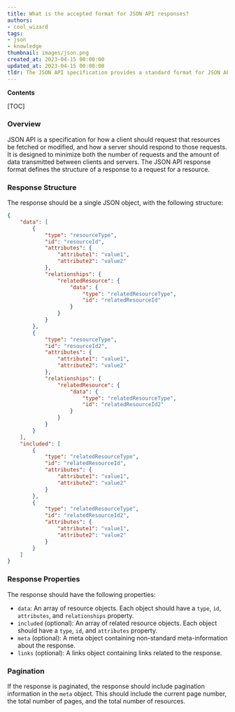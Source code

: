 ```yaml
---
title: What is the accepted format for JSON API responses?
authors:
- cool_wizard
tags:
- json
- knowledge
thumbnail: images/json.png
created_at: 2023-04-15 00:00:00
updated_at: 2023-04-15 00:00:00
tldr: The JSON API specification provides a standard format for JSON API responses.
---
```


**Contents**

[TOC]

### Overview

JSON API is a specification for how a client should request that resources be fetched or modified, and how a server should respond to those requests. It is designed to minimize both the number of requests and the amount of data transmitted between clients and servers. The JSON API response format defines the structure of a response to a request for a resource.

### Response Structure

The response should be a single JSON object, with the following structure:

```json
{
    "data": [
        {
            "type": "resourceType",
            "id": "resourceId",
            "attributes": {
                "attribute1": "value1",
                "attribute2": "value2"
            },
            "relationships": {
                "relatedResource": {
                    "data": {
                        "type": "relatedResourceType",
                        "id": "relatedResourceId"
                    }
                }
            }
        },
        {
            "type": "resourceType",
            "id": "resourceId2",
            "attributes": {
                "attribute1": "value1",
                "attribute2": "value2"
            },
            "relationships": {
                "relatedResource": {
                    "data": {
                        "type": "relatedResourceType",
                        "id": "relatedResourceId2"
                    }
                }
            }
        }
    ],
    "included": [
        {
            "type": "relatedResourceType",
            "id": "relatedResourceId",
            "attributes": {
                "attribute1": "value1",
                "attribute2": "value2"
            }
        },
        {
            "type": "relatedResourceType",
            "id": "relatedResourceId2",
            "attributes": {
                "attribute1": "value1",
                "attribute2": "value2"
            }
        }
    ]
}
```

### Response Properties

The response should have the following properties:

* `data`: An array of resource objects. Each object should have a `type`, `id`, `attributes`, and `relationships` property.
* `included` (optional): An array of related resource objects. Each object should have a `type`, `id`, and `attributes` property.
* `meta` (optional): A meta object containing non-standard meta-information about the response.
* `links` (optional): A links object containing links related to the response.

### Pagination

If the response is paginated, the response should include pagination information in the `meta` object. This should include the current page number, the total number of pages, and the total number of resources.
